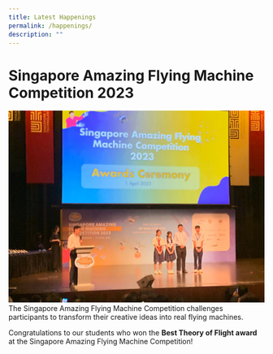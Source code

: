 ```yaml
---
title: Latest Happenings
permalink: /happenings/
description: ""
---
```

# Singapore Amazing Flying Machine Competition 2023
![](/images/safmcbesttheory.jpeg)
The Singapore Amazing Flying Machine Competition challenges participants to transform their creative ideas into real flying machines.

Congratulations to our students who won the **Best Theory of Flight award** at the Singapore Amazing Flying Machine Competition!